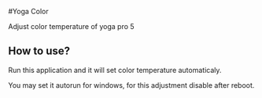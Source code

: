 #Yoga Color

Adjust color temperature of yoga pro 5

## How to use?

Run this application and it will set color temperature automaticaly.

You may set it autorun for windows, for this adjustment disable after reboot.